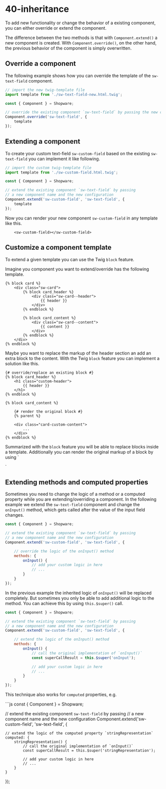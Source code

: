 # 40-inheritance

To add new functionality or change the behavior of a existing component, you can either override or extend the component.

The difference between the two methods is that with `Component.extend()` a new component is created. With `Component.override()`, on the other hand, the previous behavior of the component is simply overwritten.

## Override a component

The following example shows how you can override the template of the `sw-text-field` component.

```javascript
// import the new twig-template file
import template from './sw-text-field-new.html.twig';

const { Component } = Shopware;

// override the existing component `sw-text-field` by passing the new configuration
Component.override('sw-text-field', {
    template
});
```

## Extending a component

To create your custom text-field `sw-custom-field` based on the existing `sw-text-field` you can implement it like following.

```javascript
// import the custom twig-template file
import template from './sw-custom-field.html.twig';

const { Component } = Shopware;

// extend the existing component `sw-text-field` by passing
// a new component name and the new configuration
Component.extend('sw-custom-field', 'sw-text-field', {
    template
});
```

Now you can render your new component `sw-custom-field` in any template like this.

```text
    <sw-custom-field></sw-custom-field>
```

## Customize a component template

To extend a given template you can use the Twig `block` feature.

Imagine you component you want to extend/override has the following template.

```text
{% block card %}
    <div class="sw-card">
        {% block card_header %}
            <div class="sw-card--header">
                {{ header }}
            </div>
        {% endblock %}

        {% block card_content %}
            <div class="sw-card--content">
                {{ content }}
            </div>
        {% endblock %}
    </div>
{% endblock %}
```

Maybe you want to replace the markup of the header section an add an extra block to the content. With the Twig `block` feature you can implement a solution like this.

```text
{# override/replace an existing block #}
{% block card_header %}
    <h1 class="custom-header">
        {{ header }}
    </h1>
{% endblock %}

{% block card_content %}

    {# render the original block #}
    {% parent %}

    <div class="card-custom-content">
        ...
    </div>
{% endblock %}
```

Summarized with the `block` feature you will be able to replace blocks inside a template. Additionally you can render the original markup of a block by using \`

\`

## Extending methods and computed properties

Sometimes you need to change the logic of a method or a computed property while you are extending/overriding a component. In the following example we extend the `sw-text-field` component and change the `onInput()` method, which gets called after the value of the input field changes.

```javascript
const { Component } = Shopware;

// extend the existing component `sw-text-field` by passing
// a new component name and the new configuration
Component.extend('sw-custom-field', 'sw-text-field', {

    // override the logic of the onInput() method
    methods: {
        onInput() {
            // add your custom logic in here
            // ...
        }
    }
});
```

In the previous example the inherited logic of `onInput()` will be replaced completely. But sometimes you only be able to add additional logic to the method. You can achieve this by using `this.$super()` call.

```javascript
const { Component } = Shopware;

// extend the existing component `sw-text-field` by passing
// a new component name and the new configuration
Component.extend('sw-custom-field', 'sw-text-field', {

    // extend the logic of the onInput() method
    methods: {
        onInput() {
            // call the original implementation of `onInput()`
            const superCallResult = this.$super('onInput');

            // add your custom logic in here
            // ...
        }
    }
});
```

This technique also works for `computed` properties, e.g.

\`\`\`js const { Component } = Shopware;

// extend the existing component `sw-text-field` by passing // a new component name and the new configuration Component.extend\('sw-custom-field', 'sw-text-field', {

```text
// extend the logic of the computed property `stringRepresentation`
computed: {
    stringRepresentation() {
        // call the original implementation of `onInput()`
        const superCallResult = this.$super('stringRepresentation');

        // add your custom logic in here
        // ...
    }
}
```

}\);

